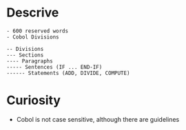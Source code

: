 # Descrive
    - 600 reserved words
    - Cobol Divisions
    
    -- Divisions
    --- Sections
    ---- Paragraphs
    ----- Sentences (IF ... END-IF)
    ------ Statements (ADD, DIVIDE, COMPUTE)

# Curiosity
- Cobol is not case sensitive, although there are guidelines

